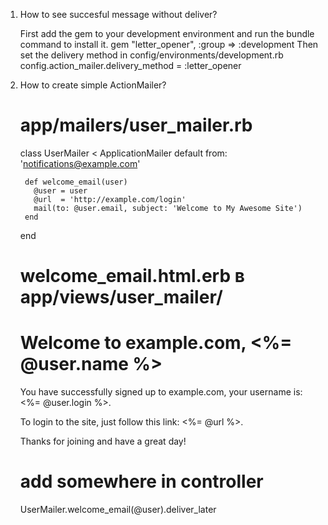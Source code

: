 1. How to see succesful message without deliver?
      
      First add the gem to your development environment and run the bundle command to install it.
            gem "letter_opener", :group => :development
      Then set the delivery method in config/environments/development.rb
            config.action_mailer.delivery_method = :letter_opener
2. How to create simple ActionMailer? 
      
      # app/mailers/user_mailer.rb
      class UserMailer < ApplicationMailer
        default from: 'notifications@example.com'

        def welcome_email(user)
          @user = user
          @url  = 'http://example.com/login'
          mail(to: @user.email, subject: 'Welcome to My Awesome Site')
        end

      end
      
      # welcome_email.html.erb в app/views/user_mailer/
      <!DOCTYPE html>
      <html>
        <head>
          <meta content='text/html; charset=UTF-8' http-equiv='Content-Type' />
        </head>
        <body>
          <h1>Welcome to example.com, <%= @user.name %></h1>
          <p>
            You have successfully signed up to example.com,
            your username is: <%= @user.login %>.<br>
          </p>
          <p>
            To login to the site, just follow this link: <%= @url %>.
          </p>
          <p>Thanks for joining and have a great day!</p>
        </body>
      </html>
      
      # add somewhere in controller
      UserMailer.welcome_email(@user).deliver_later
